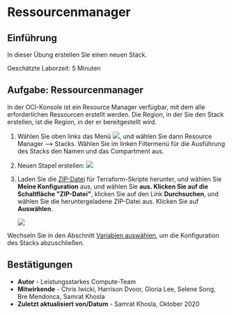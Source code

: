 # Ressourcenmanager

## Einführung

In dieser Übung erstellen Sie einen neuen Stack.

Geschätzte Laborzeit: 5 Minuten

## Aufgabe: Ressourcenmanager

In der OCI-Konsole ist ein Resource Manager verfügbar, mit dem alle erforderlichen Ressourcen erstellt werden. Die Region, in der Sie den Stack erstellen, ist die Region, in der er bereitgestellt wird.

1.  Wählen Sie oben links das Menü ![](./images/menu.png), und wählen Sie dann Resource Manager --> Stacks. Wählen Sie im linken Filtermenü für die Ausführung des Stacks den Namen und das Compartment aus.
    
2.  Neuen Stapel erstellen: ![](./images/stack.png)
    
3.  Laden Sie die [ZIP-Datei](https://github.com/oci-hpc/oci-hpc-runbook-gromacs/tree/master/Resources/gromacs-2020.1.zip) für Terraform-Skripte herunter, und wählen Sie **Meine Konfiguration** aus, und wählen Sie **aus. Klicken Sie auf die Schaltfläche "ZIP-Datei"**, klicken Sie auf den Link **Durchsuchen**, und wählen Sie die heruntergeladene ZIP-Datei aus. Klicken Sie auf **Auswählen**.
    
    ![](./images/zip-file.png " ")
    

Wechseln Sie in den Abschnitt [Variablen auswählen](https://github.com/oci-hpc/oci-hpc-runbook-gromacs/blob/master/Documentation/ResourceManager.md#select-variables), um die Konfiguration des Stacks abzuschließen.

## Bestätigungen

*   **Autor** - Leistungsstarkes Compute-Team
*   **Mitwirkende** - Chris Iwicki, Harrison Dvoor, Gloria Lee, Selene Song, Bre Mendonca, Samrat Khosla
*   **Zuletzt aktualisiert von/Datum** - Samrat Khosla, Oktober 2020